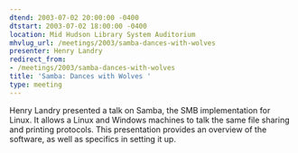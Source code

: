 ```yaml
---
dtend: 2003-07-02 20:00:00 -0400
dtstart: 2003-07-02 18:00:00 -0400
location: Mid Hudson Library System Auditorium
mhvlug_url: /meetings/2003/samba-dances-with-wolves
presenter: Henry Landry
redirect_from:
- /meetings/2003/samba-dances-with-wolves
title: 'Samba: Dances with Wolves '
type: meeting
---
```



Henry Landry presented a talk on Samba, the SMB implementation for Linux. It allows a Linux and Windows machines to talk the same file sharing and printing protocols. This presentation provides an overview of the software, as well as specifics in setting it up.